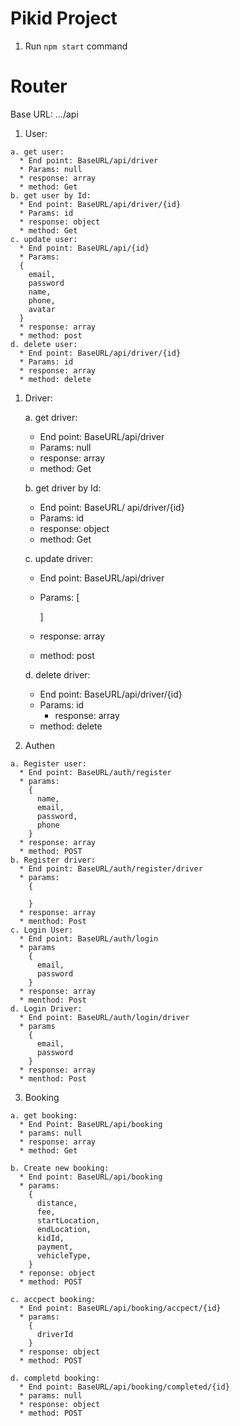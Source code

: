 # Pikid Project
1. Run `npm start` command


# Router

   Base URL: .../api

  1. User: 

    a. get user: 
      * End point: BaseURL/api/driver
      * Params: null
      * response: array
      * method: Get
    b. get user by Id: 
      * End point: BaseURL/api/driver/{id}
      * Params: id 
      * response: object
      * method: Get
    c. update user:
      * End point: BaseURL/api/{id}
      * Params: 
      {
        email,
        password
        name,
        phone,
        avatar
      }
      * response: array
      * method: post
    d. delete user:
      * End point: BaseURL/api/driver/{id}
      * Params: id
      * response: array
      * method: delete

 1. Driver:

    a. get driver: 
      * End point: BaseURL/api/driver
      * Params: null
      * response: array
      * method: Get

    b. get driver by Id: 
      * End point: BaseURL/ api/driver/{id}
      * Params: id 
      * response: object
      * method: Get

    c. update driver:
      * End point: BaseURL/api/driver
      * Params: 
        [
          
        ]
      * response: array
      * method: post

    d. delete driver:
      * End point: BaseURL/api/driver/{id}
      * Params: id
        * response: array
      * method: delete

  2. Authen
  
    a. Register user:
      * End point: BaseURL/auth/register
      * params: 
        {
          name,
          email,
          password,
          phone
        }
      * response: array
      * method: POST
    b. Register driver:
      * End point: BaseURL/auth/register/driver
      * params:
        {

        }
      * response: array
      * menthod: Post
    c. Login User:
      * End point: BaseURL/auth/login
      * params
        {
          email,
          password
        }
      * response: array
      * menthod: Post
    d. Login Driver:
      * End point: BaseURL/auth/login/driver
      * params
        {
          email,
          password
        }
      * response: array
      * menthod: Post
  3. Booking

    a. get booking:
      * End Point: BaseURL/api/booking
      * params: null
      * response: array
      * method: Get

    b. Create new booking:
      * End point: BaseURL/api/booking
      * params: 
        {
          distance,
          fee,
          startLocation,
          endLocation,
          kidId,
          payment,
          vehicleType,
        }
      * reponse: object
      * method: POST

    c. accpect booking:
      * End point: BaseURL/api/booking/accpect/{id}
      * params: 
        {
          driverId
        }
      * response: object
      * method: POST
    
    d. completd booking:
      * End point: BaseURL/api/booking/completed/{id}
      * params: null
      * response: object
      * method: POST